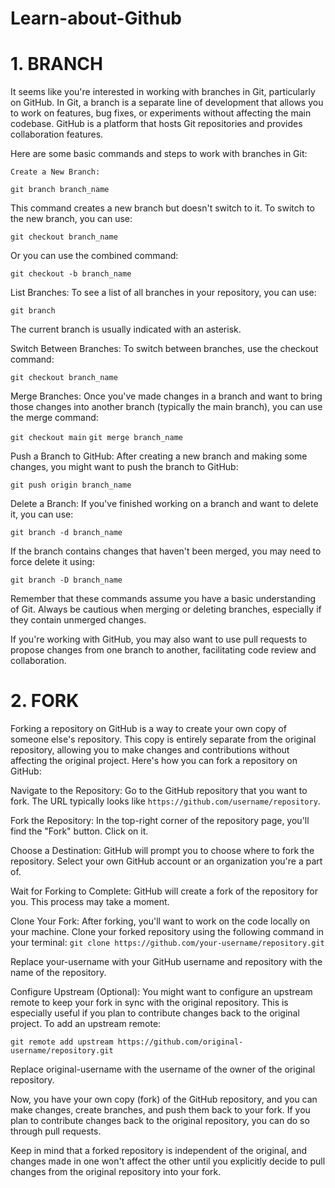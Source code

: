 # Learn-about-Github
# 1. BRANCH
It seems like you're interested in working with branches in Git, particularly on GitHub. In Git, a branch is a separate line of development that allows you to work on features, bug fixes, or experiments without affecting the main codebase. GitHub is a platform that hosts Git repositories and provides collaboration features.

Here are some basic commands and steps to work with branches in Git:

    Create a New Branch:

`git branch branch_name`

This command creates a new branch but doesn't switch to it. To switch to the new branch, you can use:

`git checkout branch_name`

Or you can use the combined command:

`git checkout -b branch_name`

List Branches:
To see a list of all branches in your repository, you can use:

`git branch`

The current branch is usually indicated with an asterisk.

Switch Between Branches:
To switch between branches, use the checkout command:

`git checkout branch_name`

Merge Branches:
Once you've made changes in a branch and want to bring those changes into another branch (typically the main branch), you can use the merge command:

`git checkout main`
`git merge branch_name`

Push a Branch to GitHub:
After creating a new branch and making some changes, you might want to push the branch to GitHub:

`git push origin branch_name`

Delete a Branch:
If you've finished working on a branch and want to delete it, you can use:

`git branch -d branch_name`

If the branch contains changes that haven't been merged, you may need to force delete it using:

`git branch -D branch_name`

Remember that these commands assume you have a basic understanding of Git. Always be cautious when merging or deleting branches, especially if they contain unmerged changes.

If you're working with GitHub, you may also want to use pull requests to propose changes from one branch to another, facilitating code review and collaboration.


# 2. FORK
Forking a repository on GitHub is a way to create your own copy of someone else's repository. This copy is entirely separate from the original repository, allowing you to make changes and contributions without affecting the original project. Here's how you can fork a repository on GitHub:

Navigate to the Repository:
Go to the GitHub repository that you want to fork. The URL typically looks like `https://github.com/username/repository`.

Fork the Repository:
In the top-right corner of the repository page, you'll find the "Fork" button. Click on it.

Choose a Destination:
GitHub will prompt you to choose where to fork the repository. Select your own GitHub account or an organization you're a part of.

Wait for Forking to Complete:
GitHub will create a fork of the repository for you. This process may take a moment.

Clone Your Fork:
After forking, you'll want to work on the code locally on your machine. Clone your forked repository using the following command in your terminal:
`git clone https://github.com/your-username/repository.git`

Replace your-username with your GitHub username and repository with the name of the repository.

Configure Upstream (Optional):
You might want to configure an upstream remote to keep your fork in sync with the original repository. This is especially useful if you plan to contribute changes back to the original project. To add an upstream remote:

`git remote add upstream https://github.com/original-username/repository.git`

Replace original-username with the username of the owner of the original repository.

Now, you have your own copy (fork) of the GitHub repository, and you can make changes, create branches, and push them back to your fork. If you plan to contribute changes back to the original repository, you can do so through pull requests.

Keep in mind that a forked repository is independent of the original, and changes made in one won't affect the other until you explicitly decide to pull changes from the original repository into your fork.
    
